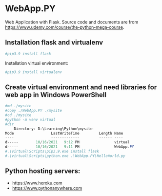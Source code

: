 # WebApp.PY
Web Application with Flask. Source code and documents are from https://www.udemy.com/course/the-python-mega-course.

## Installation flask and virtualenv

```powershell
#pip3.9 install flask
```

Installation virtual environment:

```powershell
#pip3.9 install virtualenv
```

## Create virtual environment and need libraries for web app in Windows PowerShell

```powershell
#md ./mysite
#copy ./WebApp.PY ./mysite
#cd ./mysite
#python -m venv virtual
#dir
    Directory: D:\Learning\Python\mysite
Mode                 LastWriteTime         Length Name
----                 -------------         ------ ----
d-----        10/16/2021   9:12 PM                virtual
d-----        10/16/2021   9:11 PM                WebApp.PY
#.\virtual\Scripts\pip3.9.exe install flask
#.\virtual\Scripts\python.exe .\WebApp.PY\HelloWorld.py
```

## Python hosting servers:

- https://www.heroku.com
- https://www.pythonanywhere.com
